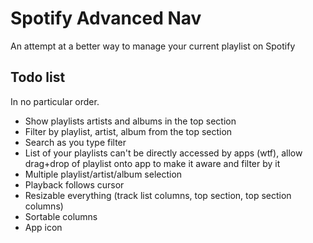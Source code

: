 # Spotify Advanced Nav

An attempt at a better way to manage your current playlist on Spotify

## Todo list

In no particular order.

* Show playlists artists and albums in the top section
* Filter by playlist, artist, album from the top section
* Search as you type filter
* List of your playlists can't be directly accessed by apps (wtf), allow drag+drop of playlist onto app to make it aware and filter by it
* Multiple playlist/artist/album selection
* Playback follows cursor
* Resizable everything (track list columns, top section, top section columns)
* Sortable columns
* App icon